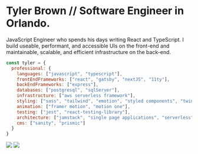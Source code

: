 # Tyler Brown // Software Engineer in Orlando.

JavaScript Engineer who spends his days writing React and TypeScript. I build useable, performant, and accessible UIs on the front-end and maintainable, scalable, and efficient infrastructure on the back-end.

```javascript
const tyler = {
  professional: {
    languages: ["javascript", "typescript"],
    frontEndFrameworks: ["react", "gatsby", "nextJS", "11ty"],
    backEndFrameworks: ["express"],
    databases: ["postgresql", "sqlServer"],
    infrastructure: ["aws serverless framework"],
    styling: ["sass", "tailwind", "emotion", "styled components", "twin macro"],
    animation: ["framer motion", "motion one"],
    testing: ["jest", "react-testing-library"],
    architecture: ["jamstack", "single page applications", "serverless"],
    cms: ["sanity", "prismic"]
  }
}
```

<a href="https://linkedin.com/in/tylerbrowndev/"><img src="https://img.shields.io/badge/LinkedIn-0077B5?style=for-the-badge&logo=linkedin&logoColor=white" /></a>
<a href="https://twitter.com/t_brown11b"><img src="https://img.shields.io/badge/Twitter-1DA1F2?style=for-the-badge&logo=twitter&logoColor=white" /></a>
